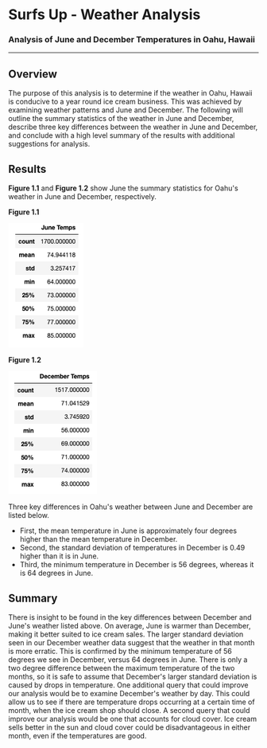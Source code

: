 # Surfs Up - Weather Analysis

### Analysis of June and December Temperatures in Oahu, Hawaii 
---

## Overview

The purpose of this analysis is to determine if the weather in Oahu, Hawaii is conducive to a year round ice cream business. This was achieved by examining weather patterns and June and December. The following will outline the summary statistics of the weather in June and December, describe three key differences between the weather in June and December, and conclude with a high level summary of the results with additional suggestions for analysis. 

## Results

**Figure 1.1** and **Figure 1.2** show June the summary statistics for Oahu's weather in June and December, respectively. 


**Figure 1.1**

![june_temps.png](june_temps.png) 


**Figure 1.2**

![december_temps.png](december_temps.png) 

Three key differences in Oahu's weather between June and December are listed below. 
* First, the mean temperature in June is approximately four degrees higher than the mean temperature in December. 
* Second, the standard deviation of temperatures in December is 0.49 higher than it is in June. 
* Third, the minimum temperature in December is 56 degrees, whereas it is 64 degrees in June. 


## Summary

There is insight to be found in the key differences between December and June's weather listed above. On average, June is warmer than December, making it better suited to ice cream sales. The larger standard deviation seen in our December weather data suggest that the weather in that month is more erratic. This is confirmed by the minimum temperature of 56 degrees we see in December, versus 64 degrees in June. There is only a two degree difference between the maximum temperature of the two months, so it is safe to assume that December's larger standard deviation is caused by drops in temperature. One additional query that could improve our analysis would be to examine December's weather by day. This could allow us to see if there are temperature drops occurring at a certain time of month, when the ice cream shop should close. A second query that could improve our analysis would be one that accounts for cloud cover. Ice cream sells better in the sun and cloud cover could be disadvantageous in either month, even if the temperatures are good. 




